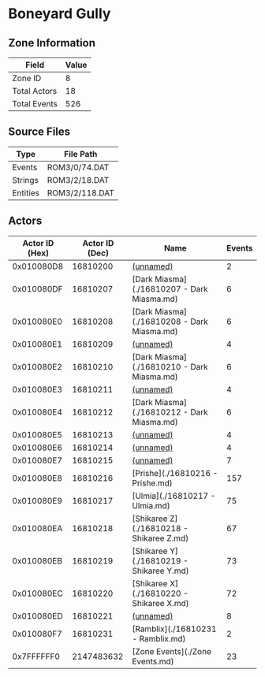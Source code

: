 # Boneyard Gully

## Zone Information

| Field        |   Value |
|--------------|---------|
| Zone ID      |       8 |
| Total Actors |      18 |
| Total Events |     526 |

## Source Files

| Type     | File Path      |
|----------|----------------|
| Events   | ROM3/0/74.DAT  |
| Strings  | ROM3/2/18.DAT  |
| Entities | ROM3/2/118.DAT |

## Actors

| Actor ID (Hex)   |   Actor ID (Dec) | Name                                       |   Events |
|------------------|------------------|--------------------------------------------|----------|
| 0x010080D8       |         16810200 | [(unnamed)](./16810200.md)                 |        2 |
| 0x010080DF       |         16810207 | [Dark Miasma](./16810207 - Dark Miasma.md) |        6 |
| 0x010080E0       |         16810208 | [Dark Miasma](./16810208 - Dark Miasma.md) |        6 |
| 0x010080E1       |         16810209 | [(unnamed)](./16810209.md)                 |        4 |
| 0x010080E2       |         16810210 | [Dark Miasma](./16810210 - Dark Miasma.md) |        6 |
| 0x010080E3       |         16810211 | [(unnamed)](./16810211.md)                 |        4 |
| 0x010080E4       |         16810212 | [Dark Miasma](./16810212 - Dark Miasma.md) |        6 |
| 0x010080E5       |         16810213 | [(unnamed)](./16810213.md)                 |        4 |
| 0x010080E6       |         16810214 | [(unnamed)](./16810214.md)                 |        4 |
| 0x010080E7       |         16810215 | [(unnamed)](./16810215.md)                 |        7 |
| 0x010080E8       |         16810216 | [Prishe](./16810216 - Prishe.md)           |      157 |
| 0x010080E9       |         16810217 | [Ulmia](./16810217 - Ulmia.md)             |       75 |
| 0x010080EA       |         16810218 | [Shikaree Z](./16810218 - Shikaree Z.md)   |       67 |
| 0x010080EB       |         16810219 | [Shikaree Y](./16810219 - Shikaree Y.md)   |       73 |
| 0x010080EC       |         16810220 | [Shikaree X](./16810220 - Shikaree X.md)   |       72 |
| 0x010080ED       |         16810221 | [(unnamed)](./16810221.md)                 |        8 |
| 0x010080F7       |         16810231 | [Ramblix](./16810231 - Ramblix.md)         |        2 |
| 0x7FFFFFF0       |       2147483632 | [Zone Events](./Zone Events.md)            |       23 |